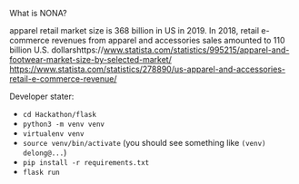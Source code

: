 What is NONA?

apparel retail market size is 368 billion in US in 2019. In 2018, retail e-commerce revenues from apparel and accessories sales amounted to 110 billion U.S. dollarshttps://www.statista.com/statistics/995215/apparel-and-footwear-market-size-by-selected-market/ https://www.statista.com/statistics/278890/us-apparel-and-accessories-retail-e-commerce-revenue/





Developer stater:
- `cd Hackathon/flask`
- `python3 -m venv venv`
- `virtualenv venv`
- `source venv/bin/activate` (you should see something like `(venv) delong@...`)
- `pip install -r requirements.txt`
- `flask run`